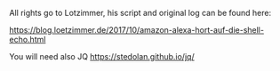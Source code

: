 All rights go to Lotzimmer, his script and original log can be found here:

https://blog.loetzimmer.de/2017/10/amazon-alexa-hort-auf-die-shell-echo.html

You will need also JQ https://stedolan.github.io/jq/
